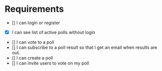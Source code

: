 # Requirements

- [] I can login or register
- [x] I can see list of active polls without login
- [] I can vote to a poll
- [] I can subscribe to a poll result so that I get an email when results are out.
- [] I can create a poll
- [] I can invite users to vote on my poll